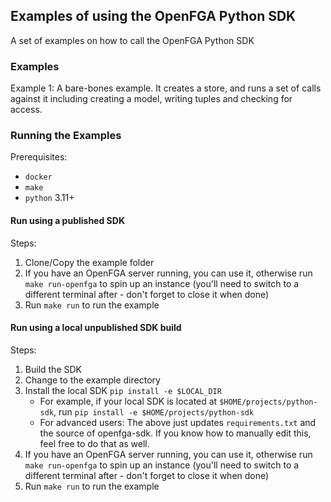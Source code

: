 ## Examples of using the OpenFGA Python SDK

A set of examples on how to call the OpenFGA Python SDK

### Examples
Example 1:
A bare-bones example. It creates a store, and runs a set of calls against it including creating a model, writing tuples and checking for access.

### Running the Examples

Prerequisites:
- `docker`
- `make`
- `python` 3.11+

#### Run using a published SDK

Steps:
1. Clone/Copy the example folder
2. If you have an OpenFGA server running, you can use it, otherwise run `make run-openfga` to spin up an instance (you'll need to switch to a different terminal after - don't forget to close it when done)
3. Run `make run` to run the example

#### Run using a local unpublished SDK build

Steps:
1. Build the SDK
2. Change to the example directory
3. Install the local SDK `pip install -e $LOCAL_DIR`
   - For example, if your local SDK is located at `$HOME/projects/python-sdk`, run `pip install -e $HOME/projects/python-sdk`
   - For advanced users: The above just updates `requirements.txt` and the source of openfga-sdk. If you know how to manually edit this, feel free to do that as well.
4. If you have an OpenFGA server running, you can use it, otherwise run `make run-openfga` to spin up an instance (you'll need to switch to a different terminal after - don't forget to close it when done)
5. Run `make run` to run the example
